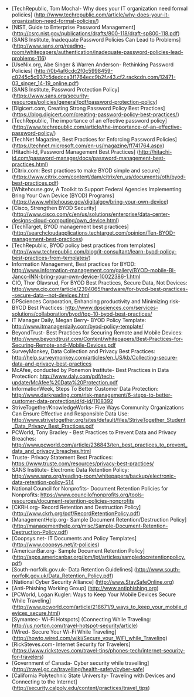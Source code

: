 - [TechRepublic, Tom Mochal- Why does your IT organization need formal policies] (http://www.techrepublic.com/article/why-does-your-it-organization-need-formal-policies/) 
- [NIST, Guide to Enterprise Password Management] (http://csrc.nist.gov/publications/drafts/800-118/draft-sp800-118.pdf)
- [SANS Institute, Inadequate Password Policies Can Lead to Problems] (http://www.sans.org/reading-room/whitepapers/authentication/inadequate-password-policies-lead-problems-116)
- [UseNix.org, Abe Singer & Warren Anderson- Rethinking Password Policies] (http://0b4af6cdc2f0c5998459-c0245c5c937c5dedcca3f1764ecc9b2f.r43.cf2.rackcdn.com/12471-03_singer_14-19_online.pdf)
- [SANS Institute, Password Protection Policy] (https://www.sans.org/security-resources/policies/general/pdf/password-protection-policy)
- [Digicert.com, Creating Strong Password Policy Best Practices] (https://blog.digicert.com/creating-password-policy-best-practices/)
- [TechRepublic, The importance of an effective password policy] (http://www.techrepublic.com/article/the-importance-of-an-effective-password-policy/)
- [TechNet Magazine, Best Practices for Enforcing Password Policies] (https://technet.microsoft.com/en-us/magazine/ff741764.aspx)
- [Hitachi-Id, Password Management Best Practices] (http://hitachi-id.com/password-manager/docs/password-management-best-practices.html)
- [Citrix.com: Best practices to make BYOD simple and secure] (https://www.citrix.com/content/dam/citrix/en_us/documents/oth/byod-best-practices.pdf)
- [Whitehouse.gov, A Toolkit to Support Federal Agencies Implementing Bring Your Own Device (BYOD) Programs] (https://www.whitehouse.gov/digitalgov/bring-your-own-device)
- [Cisco, Strengthen BYOD Security] (http://www.cisco.com/c/en/us/solutions/enterprise/data-center-designs-cloud-computing/own_device.html)
- [TechTarget, BYOD management best practices] (http://searchcloudapplications.techtarget.com/opinion/Ten-BYOD-management-best-practices)
- [TechRepublic, BYOD policy best practices from templates] (http://www.techrepublic.com/blog/it-consultant/learn-byod-policy-best-practices-from-templates/)
- Information Management, Best practices for BYOD: http://www.information-management.com/gallery/BYOD-mobile-BI-Janco-INN-bring-your-own-device-10022386-1.html
- CIO, Thor Olavsrud, For BYOD Best Practices, Secure Data, Not Devices: http://www.cio.com/article/2394065/hardware/for-byod-best-practices--secure-data--not-devices.html 
- DPSciences Corporation, Enhancing productivity and Minimizing risk- BYOD Best Practices: http://www.dpsciences.com/services-solutions/collaboration/byod/top-10-byod-best-practices/ 
- IT Manager Daily, Megan Berry- BYOD Policy Template: http://www.itmanagerdaily.com/byod-policy-template/ 
- BeyondTrust- Best Practices for Securing Remote and Mobile Devices: http://www.beyondtrust.com/Content/whitepapers/Best-Practices-for-Securing-Remote-and-Mobile-Devices.pdf
- SurveyMonkey, Data Collection and Privacy Best Practices: http://help.surveymonkey.com/articles/en_US/kb/Collecting-secure-data-and-privacy-best-practices
- McAfee, conducted by Ponemon Institute- Best Practices in Data Protection: http://www.daly.com/pdf/tech-update/McAfee%20Data%20Protection.pdf
- InformationWeek, Steps To Better Customer Data Protection: http://www.darkreading.com/risk-management/6-steps-to-better-customer-data-protection/d/d-id/1108392
- StriveTogether/KnowledgeWorks- Five Ways Community Organizations Can Ensure Effective and Responsible Data Use: http://www.strivetogether.org/sites/default/files/StriveTogether_Student_Data_Privacy_Best_Practices.pdf
- PCWorld, Tony Bradley - Best Practices to Prevent Data and Privacy Breaches: http://www.pcworld.com/article/236843/ten_best_practices_to_prevent_data_and_privacy_breaches.html 
- Truste- Privacy Statement Best Practices: https://www.truste.com/resources/privacy-best-practices/ 
- SANS Institute- Electronic Data Retention Policy: http://www.sans.org/reading-room/whitepapers/backup/electronic-data-retention-policy-514
- National Council for Nonprofits- Document Retention Policies for Nonprofits: https://www.councilofnonprofits.org/tools-resources/document-retention-policies-nonprofits
- [CKRH.org- Record Retention and Destruction Policy] (http://www.ckrh.org/pdf/RecordRetentionPolicy.pdf)
- [ManagementHelp.org- Sample Document Retention/Destruction Policy] (http://managementhelp.org/misc/Sample-Document-Retention-Destruction-Policy.pdf)
- [Coopsys.net- IT Documents and Policy Templates] (http://www.coopsys.net/it-policies)
- [AmericanBar.org- Sample Document Retention Policy] (http://apps.americanbar.org/lpm/lpt/articles/sampledocretentionpolicy.pdf)
- [South-norfolk.gov.uk- Data Retention Guidelines] (http://www.south-norfolk.gov.uk/Data_Retention_Policy.pdf)
- [National Cyber Security Alliance] (http://www.StaySafeOnline.org)
- [Anti-Phishing Working Group] (http://www.antiphishing.org)
- [PCWorld, Logan Kugler: Ways to Keep Your Mobile Devices Secure While Traveling] (http://www.pcworld.com/article/218671/9_ways_to_keep_your_mobile_devices_secure.html)
- [Symantec- Wi-Fi Hotspots] (Connecting While Traveling: http://us.norton.com/travel-hotspot-security/article)
- [Wired- Secure Your Wi-Fi While Traveling] (http://howto.wired.com/wiki/Secure_your_WiFi_while_Traveling)
- [RickSteves.com- Internet Security for Travelers] (https://www.ricksteves.com/travel-tips/phones-tech/internet-security-for-travelers)
- [Government of Canada- Cyber security while travelling] (http://travel.gc.ca/travelling/health-safety/cyber-safe)
- [California Polytechnic State University- Traveling with Devices and Connecting to the Internet] (http://security.calpoly.edu/content/practices/travel_tips)
